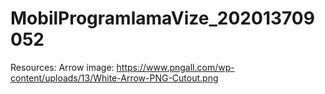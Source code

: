 # MobilProgramlamaVize_202013709052
 
Resources:
Arrow image: https://www.pngall.com/wp-content/uploads/13/White-Arrow-PNG-Cutout.png
